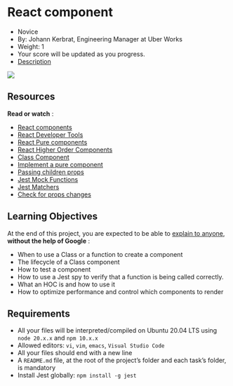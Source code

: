# React component

* Novice
* By: Johann Kerbrat, Engineering Manager at Uber Works
* Weight: 1
* Your score will be updated as you progress.
* [Description](https://intranet.hbtn.io/projects/2109#description)

![](https://s3.eu-west-3.amazonaws.com/hbtn.intranet/uploads/medias/2019/12/7953d594b3ffc14201f5.jpeg?X-Amz-Algorithm=AWS4-HMAC-SHA256&X-Amz-Credential=AKIA4MYA5JM5DUTZGMZG%2F20251012%2Feu-west-3%2Fs3%2Faws4_request&X-Amz-Date=20251012T143058Z&X-Amz-Expires=86400&X-Amz-SignedHeaders=host&X-Amz-Signature=6f64af5771229a65e499488c667472fe6fd32b48bebdf6c404c0e5c5ba8884bf)

## Resources

 **Read or watch** :

* [React components](https://intranet.hbtn.io/rltoken/E9WYeBgsG0CL4gM6K9NeNg "React components")
* [React Developer Tools](https://intranet.hbtn.io/rltoken/cYOQ91eTl7FdNCqPRuKDUw "React Developer Tools")
* [React Pure components](https://intranet.hbtn.io/rltoken/-HSHX-vFfOEkflmqt697QQ "React Pure components")
* [React Higher Order Components](https://intranet.hbtn.io/rltoken/T026FQniFMxPHvqftCqgIw "React Higher Order Components")
* [Class Component](https://intranet.hbtn.io/rltoken/amDJ74wRxqcgthtWEXHL-Q "Class Component")
* [Implement a pure component](https://intranet.hbtn.io/rltoken/eHptBvLo7VwoIA0aSZDhDw "Implement a pure component")
* [Passing children props](https://intranet.hbtn.io/rltoken/yHFzvoUFZFMTMmiDZLON8A "Passing children props")
* [Jest Mock Functions](https://intranet.hbtn.io/rltoken/ySvnGtq27zn0BY4bJCprMA "Jest Mock Functions")
* [Jest Matchers](https://intranet.hbtn.io/rltoken/_NqCYSI9gMu_2zx0XFdPAQ "Jest Matchers")
* [Check for props changes](https://intranet.hbtn.io/rltoken/TitVtPwU50LwYwi7dRFs5Q "Check for props changes")

## Learning Objectives

At the end of this project, you are expected to be able to [explain to anyone](https://intranet.hbtn.io/rltoken/wk6j6nYuf2em3Yql6PTQIw "explain to anyone"),  **without the help of Google** :

* When to use a Class or a function to create a component
* The lifecycle of a Class component
* How to test a component
* How to use a Jest spy to verify that a function is being called correctly.
* What an HOC is and how to use it
* How to optimize performance and control which components to render

## Requirements

* All your files will be interpreted/compiled on Ubuntu 20.04 LTS using `node 20.x.x` and `npm 10.x.x`
* Allowed editors: `vi`, `vim`, `emacs`, `Visual Studio Code`
* All your files should end with a new line
* A `README.md` file, at the root of the project’s folder and each task’s folder, is mandatory
* Install Jest globally: `npm install -g jest`
